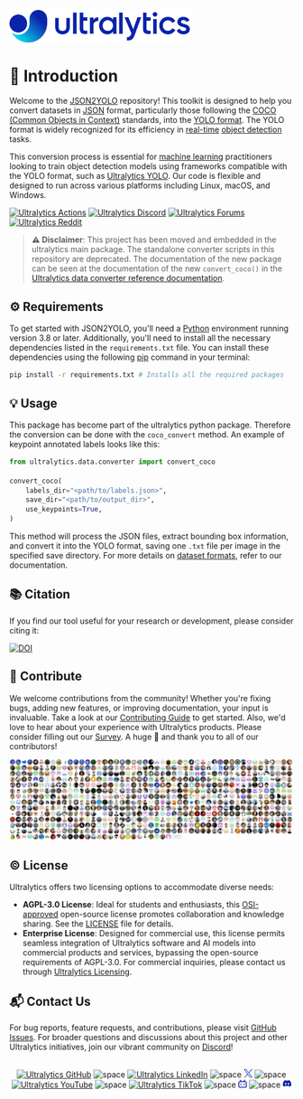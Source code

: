 <a href="https://www.ultralytics.com/"><img src="https://raw.githubusercontent.com/ultralytics/assets/main/logo/Ultralytics_Logotype_Original.svg" width="320" alt="Ultralytics logo"></a>

# 🚀 Introduction

Welcome to the [JSON2YOLO](https://github.com/ultralytics/JSON2YOLO) repository! This toolkit is designed to help you convert datasets in [JSON](https://www.ultralytics.com/glossary/json) format, particularly those following the [COCO (Common Objects in Context)](https://cocodataset.org/#home) standards, into the [YOLO format](https://docs.ultralytics.com/datasets/#yolo-format). The YOLO format is widely recognized for its efficiency in [real-time](https://www.ultralytics.com/glossary/real-time-inference) [object detection](https://docs.ultralytics.com/tasks/detect/) tasks.

This conversion process is essential for [machine learning](https://www.ultralytics.com/glossary/machine-learning-ml) practitioners looking to train object detection models using frameworks compatible with the YOLO format, such as [Ultralytics YOLO](https://docs.ultralytics.com/models/yolo11/). Our code is flexible and designed to run across various platforms including Linux, macOS, and Windows.

[![Ultralytics Actions](https://github.com/ultralytics/JSON2YOLO/actions/workflows/format.yml/badge.svg)](https://github.com/ultralytics/JSON2YOLO/actions/workflows/format.yml)
[![Ultralytics Discord](https://img.shields.io/discord/1089800235347353640?logo=discord&logoColor=white&label=Discord&color=blue)](https://discord.com/invite/ultralytics)
[![Ultralytics Forums](https://img.shields.io/discourse/users?server=https%3A%2F%2Fcommunity.ultralytics.com&logo=discourse&label=Forums&color=blue)](https://community.ultralytics.com/)
[![Ultralytics Reddit](https://img.shields.io/reddit/subreddit-subscribers/ultralytics?style=flat&logo=reddit&logoColor=white&label=Reddit&color=blue)](https://reddit.com/r/ultralytics)

> **⚠️ Disclaimer**: This project has been moved and embedded in the ultralytics main package. The standalone converter scripts in this repository are deprecated. The documentation of the new package can be seen at the documentation of the new
`convert_coco()` in the [Ultralytics data converter reference documentation](https://docs.ultralytics.com/reference/data/converter/). 

## ⚙️ Requirements

To get started with JSON2YOLO, you'll need a [Python](https://www.python.org/) environment running version 3.8 or later. Additionally, you'll need to install all the necessary dependencies listed in the `requirements.txt` file. You can install these dependencies using the following [pip](https://pip.pypa.io/en/stable/) command in your terminal:

```bash
pip install -r requirements.txt # Installs all the required packages
```

## 💡 Usage

This package has become part of the ultralytics python package. Therefore the conversion can be done with the `coco_convert` method. An example of keypoint annotated labels looks like this:

```python
from ultralytics.data.converter import convert_coco

convert_coco(
    labels_dir="<path/to/labels.json>", 
    save_dir="<path/to/output_dir>",
    use_keypoints=True,
)
```

This method will process the JSON files, extract bounding box information, and convert it into the YOLO format, saving one `.txt` file per image in the specified save directory. For more details on [dataset formats](https://docs.ultralytics.com/datasets/), refer to our documentation.

## 📚 Citation

If you find our tool useful for your research or development, please consider citing it:

[![DOI](https://zenodo.org/badge/186122711.svg)](https://zenodo.org/badge/latestdoi/186122711)

## 🤝 Contribute

We welcome contributions from the community! Whether you're fixing bugs, adding new features, or improving documentation, your input is invaluable. Take a look at our [Contributing Guide](https://docs.ultralytics.com/help/contributing/) to get started. Also, we'd love to hear about your experience with Ultralytics products. Please consider filling out our [Survey](https://www.ultralytics.com/survey?utm_source=github&utm_medium=social&utm_campaign=Survey). A huge 🙏 and thank you to all of our contributors!

[![Ultralytics open-source contributors](https://raw.githubusercontent.com/ultralytics/assets/main/im/image-contributors.png)](https://github.com/ultralytics/ultralytics/graphs/contributors)

## ©️ License

Ultralytics offers two licensing options to accommodate diverse needs:

- **AGPL-3.0 License**: Ideal for students and enthusiasts, this [OSI-approved](https://opensource.org/license/agpl-v3) open-source license promotes collaboration and knowledge sharing. See the [LICENSE](https://github.com/ultralytics/ultralytics/blob/main/LICENSE) file for details.
- **Enterprise License**: Designed for commercial use, this license permits seamless integration of Ultralytics software and AI models into commercial products and services, bypassing the open-source requirements of AGPL-3.0. For commercial inquiries, please contact us through [Ultralytics Licensing](https://www.ultralytics.com/license).

## 📬 Contact Us

For bug reports, feature requests, and contributions, please visit [GitHub Issues](https://github.com/ultralytics/JSON2YOLO/issues). For broader questions and discussions about this project and other Ultralytics initiatives, join our vibrant community on [Discord](https://discord.com/invite/ultralytics)!

<br>
<div align="center">
  <a href="https://github.com/ultralytics"><img src="https://github.com/ultralytics/assets/raw/main/social/logo-social-github.png" width="3%" alt="Ultralytics GitHub"></a>
  <img src="https://github.com/ultralytics/assets/raw/main/social/logo-transparent.png" width="3%" alt="space">
  <a href="https://www.linkedin.com/company/ultralytics/"><img src="https://github.com/ultralytics/assets/raw/main/social/logo-social-linkedin.png" width="3%" alt="Ultralytics LinkedIn"></a>
  <img src="https://github.com/ultralytics/assets/raw/main/social/logo-transparent.png" width="3%" alt="space">
  <a href="https://twitter.com/ultralytics"><img src="https://github.com/ultralytics/assets/raw/main/social/logo-social-twitter.png" width="3%" alt="Ultralytics Twitter"></a>
  <img src="https://github.com/ultralytics/assets/raw/main/social/logo-transparent.png" width="3%" alt="space">
  <a href="https://youtube.com/ultralytics?sub_confirmation=1"><img src="https://github.com/ultralytics/assets/raw/main/social/logo-social-youtube.png" width="3%" alt="Ultralytics YouTube"></a>
  <img src="https://github.com/ultralytics/assets/raw/main/social/logo-transparent.png" width="3%" alt="space">
  <a href="https://www.tiktok.com/@ultralytics"><img src="https://github.com/ultralytics/assets/raw/main/social/logo-social-tiktok.png" width="3%" alt="Ultralytics TikTok"></a>
  <img src="https://github.com/ultralytics/assets/raw/main/social/logo-transparent.png" width="3%" alt="space">
  <a href="https://ultralytics.com/bilibili"><img src="https://github.com/ultralytics/assets/raw/main/social/logo-social-bilibili.png" width="3%" alt="Ultralytics BiliBili"></a>
  <img src="https://github.com/ultralytics/assets/raw/main/social/logo-transparent.png" width="3%" alt="space">
  <a href="https://discord.com/invite/ultralytics"><img src="https://github.com/ultralytics/assets/raw/main/social/logo-social-discord.png" width="3%" alt="Ultralytics Discord"></a>
</div>
